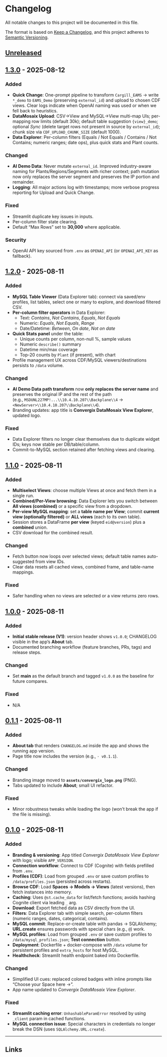 # Changelog
All notable changes to this project will be documented in this file.

The format is based on [Keep a Changelog](https://keepachangelog.com/en/1.1.0/),
and this project adheres to [Semantic Versioning](https://semver.org/spec/v2.0.0.html).

## [Unreleased]

## [1.3.0] - 2025-08-12
### Added
- **Quick Change**: One-prompt pipeline to transform `Cargill_EAMS` → write `*_demo` to `EAMS_Demo` (preserving `external_id`) and upload to chosen CDF views. Clear logs indicate when OpenAI naming was used or when we fell back to heuristics.
- **DataMosaix Upload**: CSV→View and MySQL→View multi-map UIs; per-mapping row limits (default 30k); default table suggestion `{view}_demo`; optional *Sync* (delete target rows not present in source by `external_id`); chunk size via `CDF_UPLOAD_CHUNK_SIZE` (default 1000).
- **Data Explorer**: Per-column filters (Equals / Not Equals / Contains / Not Contains; numeric ranges; date ops), plus quick stats and Plant counts.

### Changed
- **AI Demo Data**: Never mutate `external_id`. Improved industry-aware naming for Plants/Regions/Segments with richer context; path mutation now only replaces the server segment and preserves the IP portion and remainder.
- **Logging**: All major actions log with timestamps; more verbose progress reporting for Upload and Quick Change.

### Fixed
- Streamlit duplicate key issues in inputs.
- Per-column filter state clearing.
- Default “Max Rows” set to **30,000** where applicable.

### Security
- OpenAI API key sourced from `.env` as `OPENAI_API` (or `OPENAI_API_KEY` as fallback).


## [1.2.0] - 2025-08-11

### Added
- **MySQL Table Viewer** (Data Explorer tab): connect via saved/env profiles, list tables, select one or many to explore, and download filtered CSV.
- **Per-column filter operators** in Data Explorer:
  - Text: *Contains*, *Not Contains*, *Equals*, *Not Equals*
  - Numeric: *Equals*, *Not Equals*, *Range*
  - Date/Datetime: *Between*, *On date*, *Not on date*
- **Quick Stats panel** under the table:
  - Unique counts per column, non-null %, sample values
  - Numeric `describe()` summary
  - Datetime min/max coverage
  - Top-20 counts by `Plant` (if present), with chart
- Profile management UX across CDF/MySQL viewers/destinations persists to `/data` volume.

### Changed
- **AI Demo Data path transform** now **only replaces the server name** and preserves the original IP and the rest of the path  
  (e.g., `MSDUNL227MP!...\\10.4.10.207\\Backplane\\4` → `<NewServer>\\10.4.10.207\\Backplane\\4`).
- Branding updates: app title is **Convergix DataMosaix View Explorer**, updated logo.

### Fixed
- Data Explorer filters no longer clear themselves due to duplicate widget IDs; keys now stable per DB/table/column.
- Commit-to-MySQL section retained after fetching views and clearing.

## [1.1.0] - 2025-08-11
### Added
- **Multiselect Views**: choose multiple Views at once and fetch them in a single run.
- **Combined/Per-View browsing**: Data Explorer lets you switch between **All views (combined)** or a specific view from a dropdown.
- **Per-view MySQL mapping**: set a **table name per View**; commit **current view (optionally filtered)** or **ALL views** (each to its own table).
- Session stores a DataFrame **per view** (keyed `eid@version`) plus a **combined** union.
- CSV download for the combined result.

### Changed
- Fetch button now loops over selected views; default table names auto-suggested from view IDs.
- Clear data resets all cached views, combined frame, and table-name mappings.

### Fixed
- Safer handling when no views are selected or a view returns zero rows.

## [1.0.0] - 2025-08-11
### Added
- **Initial stable release (V1)**: version header shows `v1.0.0`; CHANGELOG visible in the app’s **About** tab.
- Documented branching workflow (feature branches, PRs, tags) and release steps.

### Changed
- Set **main** as the default branch and tagged `v1.0.0` as the baseline for future compares.

### Fixed
- N/A

## [0.1.1] - 2025-08-11
### Added
- **About tab** that renders `CHANGELOG.md` inside the app and shows the running app version.
- Page title now includes the version (e.g., `· v0.1.1`).

### Changed
- Branding image moved to **`assets/convergix_logo.png`** (PNG).
- Tabs updated to include **About**; small UI refactor.

### Fixed
- Minor robustness tweaks while loading the logo (won’t break the app if the file is missing).

## [0.1.0] - 2025-08-11
### Added
- **Branding & versioning**: App titled *Convergix DataMosaix View Explorer* with logo; visible `APP_VERSION`.
- **Connection workflow**: Connect to CDF (Cognite) with fields prefilled from `.env`.
- **Profiles (CDF)**: Load from grouped `.env` or save custom profiles to `/data/profiles.json` (persisted across restarts).
- **Browse CDF**: Load **Spaces → Models → Views** (latest versions), then fetch instances into memory.
- **Caching**: Uses `@st.cache_data` for list/fetch functions; avoids hashing Cognite client via leading `_` arg.
- **Download**: Export fetched data as CSV directly from the UI.
- **Filters**: Data Explorer tab with simple search, per-column filters (numeric ranges, dates, categorical, contains).
- **MySQL commit**: Replace-or-create table with pandas → SQLAlchemy; **URL.create** ensures passwords with special chars (e.g., `@`) work.
- **MySQL profiles**: Load from grouped `.env` or save custom profiles to `/data/mysql_profiles.json`; **Test connection** button.
- **Deployment**: Dockerfile + docker-compose with `/data` volume for persistent profiles and `extra_hosts` for host MySQL.
- **Healthcheck**: Streamlit health endpoint baked into Dockerfile.

### Changed
- Simplified UI cues: replaced colored badges with inline prompts like “Choose your Space here →”.
- App name updated to *Convergix DataMosaix View Explorer*.

### Fixed
- **Streamlit caching error**: `UnhashableParamError` resolved by using `_client` param in cached functions.
- **MySQL connection issue**: Special characters in credentials no longer break the DSN (uses `SQLAlchemy.URL.create`).

---

## Links
[Unreleased]: https://github.com/<org>/<repo>/compare/v1.3.0...HEAD
[1.3.0]: https://github.com/<org>/<repo>/compare/v1.2.0...v1.3.0
[1.2.0]: https://github.com/jaredcomer35/EAMS_Demo/compare/v1.1.0...v1.2.0
[1.1.0]: https://github.com/jaredcomer35/EAMS_Demo/compare/v1.0.0...v1.1.0   
[1.0.0]: https://github.com/jaredcomer35/EAMS_Demo/compare/v0.1.1...v1.0.0  
[0.1.1]: https://github.com/jaredcomer35/EAMS_Demo/compare/v0.1.0...v0.1.1  
[0.1.0]: https://github.com/jaredcomer35/EAMS_Demo/releases/tag/v0.1.0
